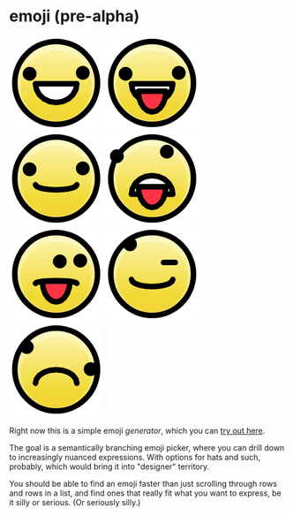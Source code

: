 # emoji (pre-alpha)

![](./example-images/1.png) ![](./example-images/2.png) ![](./example-images/3.png) ![](./example-images/4.png) ![](./example-images/5.png) ![](./example-images/6.png) ![](./example-images/7.png)

Right now this is a simple emoji *generator*,
which you can [try out here][app].

The goal is a semantically branching emoji picker,
where you can drill down to increasingly nuanced expressions.
With options for hats and such, probably,
which would bring it into "designer" territory.

You should be able to find an emoji faster than
just scrolling through rows and rows in a list,
and find ones that really fit what you want to express,
be it silly or serious.
(Or seriously silly.)


[app]: https://multiism.github.io/emoji/
